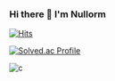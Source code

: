 ### Hi there 👋 I'm Nullorm
[![Hits](https://hits.seeyoufarm.com/api/count/incr/badge.svg?url=https%3A%2F%2Fgithub.com%2FNull0RM&count_bg=%2379C83D&title_bg=%23555555&icon=&icon_color=%23E7E7E7&title=hits&edge_flat=false)](https://hits.seeyoufarm.com)
<!--백준 티어 설정하기-->
[![Solved.ac Profile](http://mazassumnida.wtf/api/v2/generate_badge?boj=jhy2301)](https://solved.ac/jhy2301/)
<!--사용 언어 로고 -->
![c](https://img.shields.io/badge/c-000000.svg?&style=for-the-badge&logo=c&logoColor=White)
<!--
**Null0RM/Null0RM** is a ✨ _special_ ✨ repository because its `README.md` (this file) appears on your GitHub profile.

Here are some ideas to get you started:

- 🔭 I’m currently working on ...
- 🌱 I’m currently learning ...
- 👯 I’m looking to collaborate on ...
- 🤔 I’m looking for help with ...
- 💬 Ask me about ...
- 📫 How to reach me: ...
- 😄 Pronouns: ...
- ⚡ Fun fact: ...
-->
